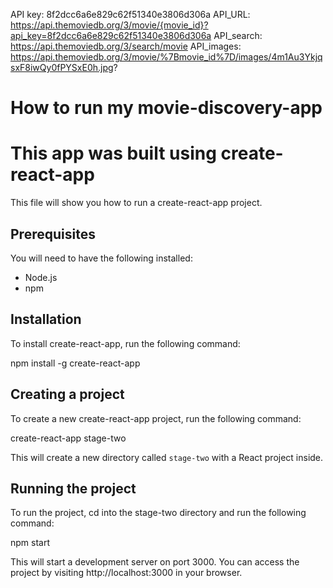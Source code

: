 API key: 8f2dcc6a6e829c62f51340e3806d306a
API_URL: https://api.themoviedb.org/3/movie/{movie_id}?api_key=8f2dcc6a6e829c62f51340e3806d306a
API_search: https://api.themoviedb.org/3/search/movie
API_images: https://api.themoviedb.org/3/movie/%7Bmovie_id%7D/images/4m1Au3YkjqsxF8iwQy0fPYSxE0h.jpg?


# How to run my movie-discovery-app

# This app was built using create-react-app

This file will show you how to run a create-react-app project.

## Prerequisites

You will need to have the following installed:

* Node.js
* npm

## Installation

To install create-react-app, run the following command:

npm install -g create-react-app


## Creating a project

To create a new create-react-app project, run the following command:

create-react-app stage-two


This will create a new directory called `stage-two` with a React project inside.

## Running the project

To run the project, cd into the stage-two directory and run the following command:

npm start

This will start a development server on port 3000. You can access the project by visiting http://localhost:3000 in your browser.




